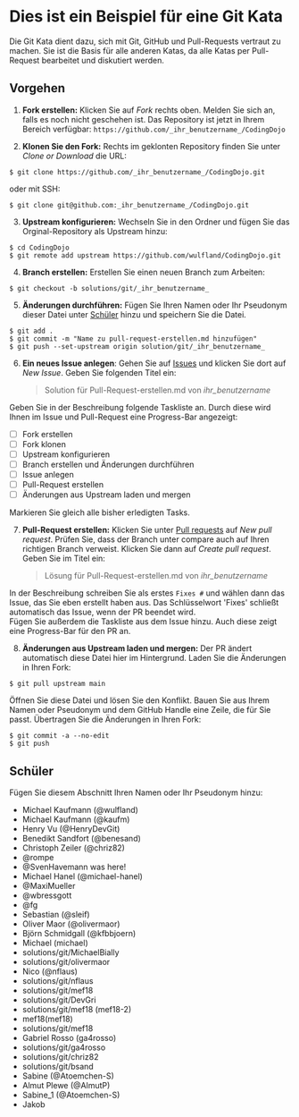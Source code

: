 # Dies ist ein Beispiel für eine Git Kata

Die Git Kata dient dazu, sich mit Git, GitHub und Pull-Requests
vertraut zu machen. Sie ist die Basis für alle anderen Katas, da
alle Katas per Pull-Request bearbeitet und diskutiert werden.

## Vorgehen

1. **Fork erstellen:** Klicken Sie auf _Fork_ rechts oben. Melden
   Sie sich an, falls es noch nicht geschehen ist. Das Repository
   ist jetzt in Ihrem Bereich verfügbar:
   `https://github.com/_ihr_benutzername_/CodingDojo`

2. **Klonen Sie den Fork:** Rechts im geklonten Repository
   finden Sie unter _Clone or Download_ die URL:

```
$ git clone https://github.com/_ihr_benutzername_/CodingDojo.git
```

oder mit SSH:

```
$ git clone git@github.com:_ihr_benutzername_/CodingDojo.git
```

3. **Upstream konfigurieren:** Wechseln Sie in den Ordner und
   fügen Sie das Orginal-Repository als Upstream hinzu:

```
$ cd CodingDojo
$ git remote add upstream https://github.com/wulfland/CodingDojo.git
```

4. **Branch erstellen:** Erstellen Sie einen neuen Branch zum Arbeiten:

```
$ git checkout -b solutions/git/_ihr_benutzername_
```

5. **Änderungen durchführen:** Fügen Sie Ihren Namen oder Ihr
   Pseudonym dieser Datei unter [Schüler](##Schüler) hinzu und
   speichern Sie die Datei.

```
$ git add .
$ git commit -m "Name zu pull-request-erstellen.md hinzufügen"
$ git push --set-upstream origin solution/git/_ihr_benutzername_
```

6. **Ein neues Issue anlegen**: Gehen Sie auf
   [Issues](https://github.com/wulfland/CodingDojo/issues) und
   klicken Sie dort auf _New Issue_. Geben Sie folgenden Titel ein:
   > Solution für Pull-Request-erstellen.md von _ihr_benutzername_

Geben Sie in der Beschreibung folgende Taskliste an. Durch diese
wird Ihnen im Issue und Pull-Request eine Progress-Bar angezeigt:

- [ ] Fork erstellen
- [ ] Fork klonen
- [ ] Upstream konfigurieren
- [ ] Branch erstellen und Änderungen durchführen
- [ ] Issue anlegen
- [ ] Pull-Request erstellen
- [ ] Änderungen aus Upstream laden und mergen

Markieren Sie gleich alle bisher erledigten Tasks.

7. **Pull-Request erstellen:** Klicken Sie unter
   [Pull requests](https://github.com/wulfland/CodingDojo/pulls)
   auf _New pull request_. Prüfen Sie, dass der Branch unter
   compare auch auf Ihren richtigen Branch verweist. Klicken Sie dann
   auf _Create pull request_. Geben Sie im Titel ein:
   > Lösung für Pull-Request-erstellen.md von _ihr_benutzername_

In der Beschreibung schreiben Sie als erstes `Fixes #` und wählen
dann das Issue, das Sie eben erstellt haben aus.
Das Schlüsselwort 'Fixes' schließt automatisch das Issue, wenn
der PR beendet wird.  
 Fügen Sie außerdem die Taskliste aus dem Issue hinzu. Auch diese
zeigt eine Progress-Bar für den PR an.

8. **Änderungen aus Upstream laden und mergen:** Der PR ändert
   automatisch diese Datei hier im Hintergrund. Laden Sie die Änderungen
   in Ihren Fork:

```
$ git pull upstream main
```

Öffnen Sie diese Datei und lösen Sie den Konflikt. Bauen Sie aus
Ihrem Namen oder Pseudonym und dem GitHub Handle eine Zeile, die
für Sie passt. Übertragen Sie die Änderungen in Ihren Fork:

```
$ git commit -a --no-edit
$ git push
```

## Schüler

Fügen Sie diesem Abschnitt Ihren Namen oder Ihr Pseudonym hinzu:

- Michael Kaufmann (@wulfland)
- Michael Kaufmann (@kaufm)
- Henry Vu (@HenryDevGit)
- Benedikt Sandfort (@benesand)
- Christoph Zeiler (@chriz82)
- @rompe
- @SvenHavemann was here!
- Michael Hanel (@michael-hanel)
- @MaxiMueller
- @wbressgott
- @fg
- Sebastian (@sleif)
- Oliver Maor (@olivermaor)
- Björn Schmidgall (@kfbbjoern)
- Michael (michael)
- solutions/git/MichaelBially
- solutions/git/olivermaor
- Nico (@nflaus)
- solutions/git/nflaus
- solutions/git/mef18
- solutions/git/DevGri
- solutions/git/mef18 (mef18-2)
- mef18(mef18)
- solutions/git/mef18
- Gabriel Rosso (ga4rosso)
- solutions/git/ga4rosso
- solutions/git/chriz82
- solutions/git/bsand
- Sabine (@Atoemchen-S)
- Almut Plewe (@AlmutP)
- Sabine_1 (@Atoemchen-S)
- Jakob
